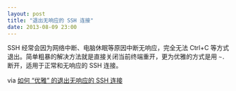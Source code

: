 ```yaml
---
layout: post
title: "退出无响应的 SSH 连接"
date: 2013-08-09 23:00
---
```


SSH 经常会因为网络中断、电脑休眠等原因中断无响应，完全无法 Ctrl+C 等方式退出。简单粗暴的解决方法就是直接关闭当前终端重开，更为优雅的方式是用 `~.` 断开，适用于正常和无响应的 SSH 连接。

via [如何 “优雅” 的退出无响应的 SSH 连接](http://www.vpsee.com/2013/08/how-to-kill-an-unresponsive-ssh-connection/)

